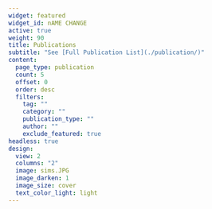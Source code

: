 ```yaml
---
widget: featured
widget_id: nAME CHANGE
active: true
weight: 90
title: Publications
subtitle: "See [Full Publication List](./publication/)"
content:
  page_type: publication
  count: 5
  offset: 0
  order: desc
  filters:
    tag: ""
    category: ""
    publication_type: ""
    author: ""
    exclude_featured: true
headless: true
design:
  view: 2
  columns: "2"
  image: sims.JPG
  image_darken: 1
  image_size: cover
  text_color_light: light
---
```

